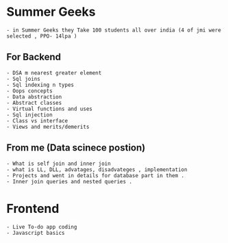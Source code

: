 # Summer Geeks 

    - in Summer Geeks they Take 100 students all over india (4 of jmi were selected , PPO- 14lpa )

## For Backend

    - DSA m nearest greater element 
    - Sql joins
    - Sql indexing n types
    - Oops concepts
    - Data abstraction
    - Abstract classes
    - Virtual functions and uses
    - Sql injection
    - Class vs interface
    - Views and merits/demerits

## From me (Data scinece postion)
    - What is self join and inner join
    - what is LL, DLL, advatages, disadvateges , implementation 
    - Projects and went in details for database part in them .
    - Inner join queries and nested queries .

# Frontend 

    - Live To-do app coding 
    - Javascript basics

